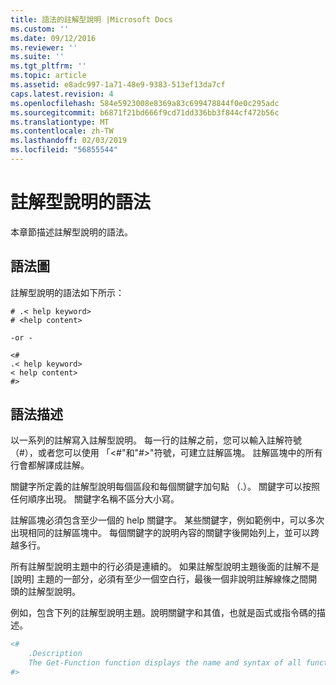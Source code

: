 ```yaml
---
title: 語法的註解型說明 |Microsoft Docs
ms.custom: ''
ms.date: 09/12/2016
ms.reviewer: ''
ms.suite: ''
ms.tgt_pltfrm: ''
ms.topic: article
ms.assetid: e8adc997-1a71-48e9-9383-513ef13da7cf
caps.latest.revision: 4
ms.openlocfilehash: 584e5923008e8369a83c699478844f0e0c295adc
ms.sourcegitcommit: b6871f21bd666f9cd71dd336bb3f844cf472b56c
ms.translationtype: MT
ms.contentlocale: zh-TW
ms.lasthandoff: 02/03/2019
ms.locfileid: "56855544"
---
```

# <a name="syntax-of-comment-based-help"></a>註解型說明的語法

本章節描述註解型說明的語法。

## <a name="syntax-diagram"></a>語法圖

 註解型說明的語法如下所示：

```
# .< help keyword>
# <help content>

-or -

<#
.< help keyword>
< help content>
#>
```

## <a name="syntax-description"></a>語法描述

 以一系列的註解寫入註解型說明。 每一行的註解之前，您可以輸入註解符號 （#），或者您可以使用 「\<#"和"#>"符號，可建立註解區塊。 註解區塊中的所有行會都解譯成註解。

 關鍵字所定義的註解型說明每個區段和每個關鍵字加句點 （.）。 關鍵字可以按照任何順序出現。 關鍵字名稱不區分大小寫。

 註解區塊必須包含至少一個的 help 關鍵字。 某些關鍵字，例如範例中，可以多次出現相同的註解區塊中。 每個關鍵字的說明內容的關鍵字後開始列上，並可以跨越多行。

 所有註解型說明主題中的行必須是連續的。 如果註解型說明主題後面的註解不是 [說明] 主題的一部分，必須有至少一個空白行，最後一個非說明註解線條之間開頭的註解型說明。

 例如，包含下列的註解型說明主題。說明關鍵字和其值，也就是函式或指令碼的描述。

```powershell
<#
    .Description
    The Get-Function function displays the name and syntax of all functions in the session.
#>
```